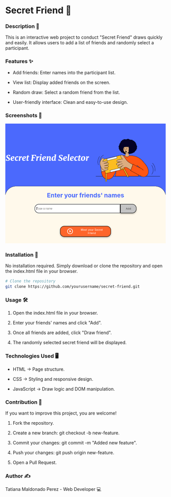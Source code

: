 # Secret Friend 🎁

### Description 📜

This is an interactive web project to conduct "Secret Friend" draws quickly and easily. It allows users to add a list of friends and randomly select a participant.

### Features ✨

* Add friends: Enter names into the participant list.

* View list: Display added friends on the screen.

* Random draw: Select a random friend from the list.

* User-friendly interface: Clean and easy-to-use design.

### Screenshots 📸

![Alt text](assets/s1.png)

### Installation 🚀

No installation required. Simply download or clone the repository and open the index.html file in your browser.
```bash
# Clone the repository
git clone https://github.com/yourusername/secret-friend.git
```

### Usage 🛠️

1. Open the index.html file in your browser.

2. Enter your friends' names and click "Add".

3. Once all friends are added, click "Draw friend".

4. The randomly selected secret friend will be displayed.

### Technologies Used 🖥️

* HTML → Page structure.

* CSS → Styling and responsive design.

* JavaScript → Draw logic and DOM manipulation.

### Contribution 🤝

If you want to improve this project, you are welcome!

1. Fork the repository.

2. Create a new branch: git checkout -b new-feature.

3. Commit your changes: git commit -m "Added new feature".

4. Push your changes: git push origin new-feature.

5. Open a Pull Request.

### Author ✍️

Tatiana Maldonado Perez - Web Developer 💻